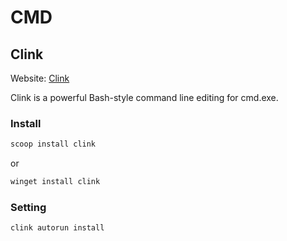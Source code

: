 # CMD

## Clink

Website: [Clink](https://chrisant996.github.io/clink/clink.html)

Clink is a powerful Bash-style command line editing for cmd.exe.

 ### Install

```bash
scoop install clink
```

or

```bash
winget install clink
```

### Setting

```bash
clink autorun install
```
